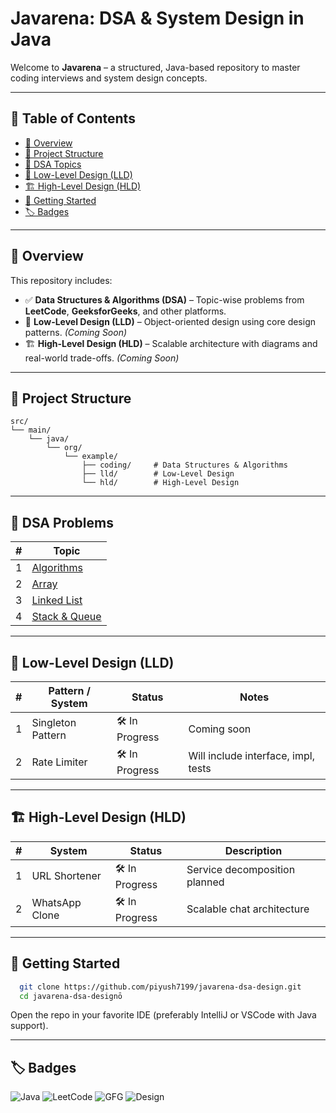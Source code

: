 # Javarena: DSA & System Design in Java

Welcome to **Javarena** – a structured, Java-based repository to master coding interviews and system design concepts.

---

## 📌 Table of Contents

- [🎯 Overview](#-overview)
- [📁 Project Structure](#-project-structure)
- [📘 DSA Topics](#-dsa-topics)
- [🧩 Low-Level Design (LLD)](#-low-level-design-lld)
- [🏗 High-Level Design (HLD)](#-high-level-design-hld)
- [🚀 Getting Started](#-getting-started)
- [🏷️ Badges](#%EF%B8%8F-badges)

---

## 🎯 Overview

This repository includes:

- ✅ **Data Structures & Algorithms (DSA)** – Topic-wise problems from **LeetCode**, **GeeksforGeeks**, and other platforms.
- 🧩 **Low-Level Design (LLD)** – Object-oriented design using core design patterns. *(Coming Soon)*
- 🏗 **High-Level Design (HLD)** – Scalable architecture with diagrams and real-world trade-offs. *(Coming Soon)*

---


## 📁 Project Structure

```
src/
└── main/
    └── java/
        └── org/
            └── example/
                ├── coding/     # Data Structures & Algorithms
                ├── lld/        # Low-Level Design
                └── hld/        # High-Level Design

```

---

## 📘 DSA Problems

| # | Topic                                                                                      | 
|---|--------------------------------------------------------------------------------------------|
| 1 | [Algorithms](./src/main/java/org/example/coding/algorithms/README.md)                      |
| 2 | [Array](./src/main/java/org/example/coding/datastructures/arrays/README.md)                |
| 3 | [Linked List](./src/main/java/org/example/coding/datastructures/linkedList/README.md)      |
| 4 | [Stack & Queue](./src/main/java/org/example/coding/datastructures/stackAndQueue/README.md) |

---

## 🧩 Low-Level Design (LLD)

| # | Pattern / System  | Status         | Notes                               |
|---|-------------------|----------------|-------------------------------------|
| 1 | Singleton Pattern | 🛠 In Progress | Coming soon                         |
| 2 | Rate Limiter      | 🛠 In Progress | Will include interface, impl, tests |

---

## 🏗 High-Level Design (HLD)

| # | System         | Status         | Description                   |
|---|----------------|----------------|-------------------------------|
| 1 | URL Shortener  | 🛠 In Progress | Service decomposition planned |
| 2 | WhatsApp Clone | 🛠 In Progress | Scalable chat architecture    |

---

## 🚀 Getting Started

```bash
  git clone https://github.com/piyush7199/javarena-dsa-design.git
  cd javarena-dsa-designō
```

Open the repo in your favorite IDE (preferably IntelliJ or VSCode with Java support).

---

## 🏷️ Badges

![Java](https://img.shields.io/badge/language-Java-orange)
![LeetCode](https://img.shields.io/badge/platform-LeetCode-blue)
![GFG](https://img.shields.io/badge/platform-GeeksforGeeks-blue)
![Design](https://img.shields.io/badge/focus-HLD/LLD-success)